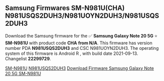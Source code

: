 <h2>Samsung Firmwares SM-N981U(CHA) N981USQS2DUH3/N981UOYN2DUH3/N981USQS2DUH3</h2>
Download the Samsung firmware for the ✅ <strong>Samsung Galaxy Note 20 5G </strong> ⭐ <strong>SM-N981U</strong> with product code <strong>CHA</strong> <strong> from N/A</strong>. This firmware has version number PDA <strong>N981USQS2DUH3</strong> and CSC N981UOYN2DUH3. The operating system of this firmware is Android R , with build date 2021-09-13. Changelist <strong>22299729</strong>.


[SM-N981U](https://samfirm.shop/samsung/model/SM-N981U)
[N981USQS2DUH3](https://samfirm.shop/samsung/pda/N981USQS2DUH3)
[Download Firmware Samsung Galaxy Note 20 5G SM-N981U](https://samfirm.shop/samsung/firmware/455209)
